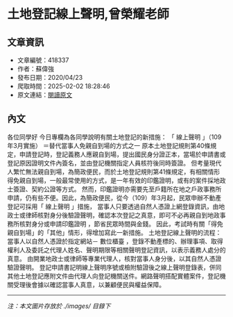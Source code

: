 # 土地登記線上聲明,曾榮耀老師

## 文章資訊
- 文章編號：418337
- 作者：蘇偉強
- 發布日期：2020/04/23
- 爬取時間：2025-02-02 18:28:46
- 原文連結：[閱讀原文](https://real-estate.get.com.tw/Columns/detail.aspx?no=418337)

## 內文
各位同學好
今日專欄為各同學說明有關土地登記的新措施：
「
線上聲明
」（109年3月實施）
＝替代當事人免親自到場的方式之一
原本土地登記規則第40條規定，申請登記時，登記義務人應親自到場，提出國民身分證正本，當場於申請書或登記原因證明文件內簽名，並由登記機關指定人員核符後同時簽證。
但考量現代人繁忙無法親自到場，為簡政便民，而於土地登記規則第41條規定，有相關情形得免親自到場，一般最常使用的方式，是一年有效的印鑑證明，或有的案件採地政士簽證、契約公證等方式。
然而，印鑑證明亦需要先至戶籍所在地之戶政事務所申請，仍有些不便。因此，為簡政便民，從今（109）年3月起，民眾申辦不動產登記可採用「
線上聲明
」措施，
當事人只要透過自然人憑證上網登錄資訊，由地政士或律師核對身分後驗證聲明，確認本次登記之真意，即可不必再親自到地政事務所核對身分或申請印鑑證明
，節省民眾時間與金錢。
因此，考試時有關「得免親自到場」的「其他」情形，得增加寫此一新措施。
土地登記線上聲明的流程：
當事人以自然人憑證於指定網站－
數位櫃臺
，登錄不動產標的、辦理事項、取得權利人及委託之代理人姓名、聲明期限等相關聲明登記資訊，以表示義務人處分的真意。
由開業地政士或律師等專業代理人，核對當事人身分後，以其自然人憑證驗證聲明。
登記申請書記明線上聲明序號或檢附驗證後之線上聲明登錄表，併同其他土地登記應附文件由代理人向登記機關送件。網路聲明搭配實體案件，登記機關受理後會據以確認當事人真意，以兼顧便民與權益保障。

---
*注：本文圖片存放於 ./images/ 目錄下*
